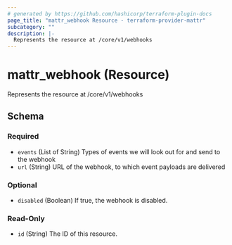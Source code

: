 ```yaml
---
# generated by https://github.com/hashicorp/terraform-plugin-docs
page_title: "mattr_webhook Resource - terraform-provider-mattr"
subcategory: ""
description: |-
  Represents the resource at /core/v1/webhooks
---
```


# mattr_webhook (Resource)

Represents the resource at /core/v1/webhooks



<!-- schema generated by tfplugindocs -->
## Schema

### Required

- `events` (List of String) Types of events we will look out for and send to the webhook
- `url` (String) URL of the webhook, to which event payloads are delivered

### Optional

- `disabled` (Boolean) If true, the webhook is disabled.

### Read-Only

- `id` (String) The ID of this resource.


